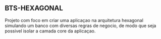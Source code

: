 ## BTS-HEXAGONAL

Projeto com foco em criar uma aplicaçao na arquitetura hexagonal simulando um banco com diversas regras de negocio,
de modo que seja possivel isolar a camada core da aplicaçao.